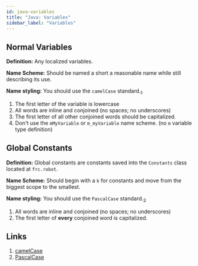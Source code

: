 ```yaml
---
id: java-variables
title: "Java: Variables"
sidebar_label: "Variables"
---
```


## Normal Variables

**Definition:** Any localized variables.

**Name Scheme:** Should be named a short a reasonable name while still describing its use.

**Name styling:** You should use the `camelCase` standard.[<sub>1</sub>](#links)

1. The first letter of the variable is lowercase
1. All words are inline and conjoined (no spaces; no underscores)
1. The first letter of all other conjoined words should be capitalized.
1. Don't use the `mMyVariable` or `m_myVariable` name scheme. (no `m` variable type definition)

## Global Constants

**Definition:** Global constants are constants saved into the `Constants` class located at `frc.robot`.

**Name Scheme:** Should begin with a `k` for constants and move from the biggest scope to the smallest.

**Name styling:** You should use the `PascalCase` standard.[<sub>2</sub>](#links)

1. All words are inline and conjoined (no spaces; no underscores)
1. The first letter of **every** conjoined word is capitalized.

## Links

1. [camelCase](https://techterms.com/definition/camelcase)
2. [PascalCase](https://techterms.com/definition/pascalcase)
